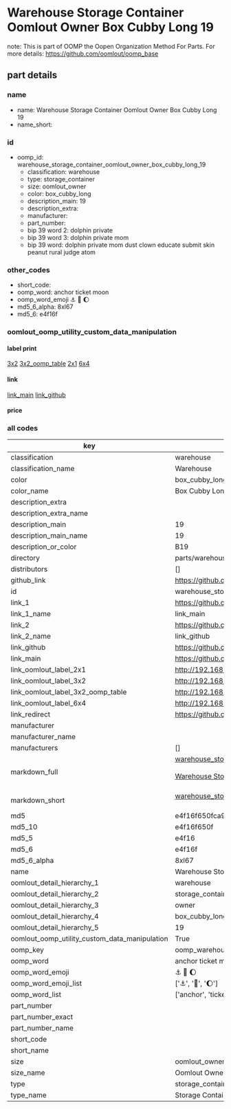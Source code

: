 # Warehouse Storage Container Oomlout Owner Box Cubby Long 19  

note: This is part of OOMP the Oopen Organization Method For Parts. For more details: https://github.com/oomlout/oomp_base

##  part details
  







### name
* name: Warehouse Storage Container Oomlout Owner Box Cubby Long 19
* name_short: 
### id
* oomp_id: warehouse_storage_container_oomlout_owner_box_cubby_long_19
  * classification: warehouse
  * type: storage_container
  * size: oomlout_owner
  * color: box_cubby_long
  * description_main: 19
  * description_extra: 
  * manufacturer: 
  * part_number: 
  * bip 39 word 2: dolphin private
  * bip 39 word 3: dolphin private mom
  * bip 39 word: dolphin private mom dust clown educate submit skin peanut rural judge atom

### other_codes
* short_code: 
* oomp_word: anchor ticket moon
* oomp_word_emoji :anchor: :ticket: :moon:
* md5_6_alpha: 8xl67
* md5_6: e4f16f






### oomlout_oomp_utility_custom_data_manipulation
#### label print
[3x2](http://192.168.1.245:1112/?label=oomp%208xl67)
[3x2_oomp_table](http://192.168.1.108:1112/?label=oomp%208xl67)
[2x1](http://192.168.1.242:1112/?label=oomp%208xl67)
[6x4](http://192.168.1.55:1112/?label=oomp%208xl67)    

#### link

[link_main](https://github.com/oomlout/oomlout_oomp_version_1_messy/tree/main/parts/warehouse_storage_container_oomlout_owner_box_cubby_long_19) [link_github](https://github.com/oomlout/oomlout_oomp_version_1_messy/tree/main/parts/warehouse_storage_container_oomlout_owner_box_cubby_long_19)                             

#### price







### all codes 
| key | value |  
| --- | --- |  
| classification | warehouse |  
| classification_name | Warehouse |  
| color | box_cubby_long |  
| color_name | Box Cubby Long |  
| description_extra |  |  
| description_extra_name |  |  
| description_main | 19 |  
| description_main_name | 19 |  
| description_or_color | B19 |  
| directory | parts/warehouse_storage_container_oomlout_owner_box_cubby_long_19 |  
| distributors | [] |  
| github_link | https://github.com/oomlout/oomlout_oomp_part_src/tree/main/parts/warehouse_storage_container_oomlout_owner_box_cubby_long_19 |  
| id | warehouse_storage_container_oomlout_owner_box_cubby_long_19 |  
| link_1 | https://github.com/oomlout/oomlout_oomp_version_1_messy/tree/main/parts/warehouse_storage_container_oomlout_owner_box_cubby_long_19 |  
| link_1_name | link_main |  
| link_2 | https://github.com/oomlout/oomlout_oomp_version_1_messy/tree/main/parts/warehouse_storage_container_oomlout_owner_box_cubby_long_19 |  
| link_2_name | link_github |  
| link_github | https://github.com/oomlout/oomlout_oomp_version_1_messy/tree/main/parts/warehouse_storage_container_oomlout_owner_box_cubby_long_19 |  
| link_main | https://github.com/oomlout/oomlout_oomp_version_1_messy/tree/main/parts/warehouse_storage_container_oomlout_owner_box_cubby_long_19 |  
| link_oomlout_label_2x1 | http://192.168.1.242:1112/?label=oomp%208xl67 |  
| link_oomlout_label_3x2 | http://192.168.1.245:1112/?label=oomp%208xl67 |  
| link_oomlout_label_3x2_oomp_table | http://192.168.1.108:1112/?label=oomp%208xl67 |  
| link_oomlout_label_6x4 | http://192.168.1.55:1112/?label=oomp%208xl67 |  
| link_redirect | https://github.com/oomlout/oomlout_oomp_version_1_messy/tree/main/parts/warehouse_storage_container_oomlout_owner_box_cubby_long_19 |  
| manufacturer |  |  
| manufacturer_name |  |  
| manufacturers | [] |  
| markdown_full | [warehouse_storage_container_oomlout_owner_box_cubby_long_19](none)<br>[](none)<br>[Warehouse Storage Container Oomlout Owner Box Cubby Long 19](none)<br><br> |  
| markdown_short | [warehouse_storage_container_oomlout_owner_box_cubby_long_19](none)<br><br> |  
| md5 | e4f16f650fca9b011a1604451daaca06 |  
| md5_10 | e4f16f650f |  
| md5_5 | e4f16 |  
| md5_6 | e4f16f |  
| md5_6_alpha | 8xl67 |  
| name | Warehouse Storage Container Oomlout Owner Box Cubby Long 19 |  
| oomlout_detail_hierarchy_1 | warehouse |  
| oomlout_detail_hierarchy_2 | storage_container |  
| oomlout_detail_hierarchy_3 | owner |  
| oomlout_detail_hierarchy_4 | box_cubby_long |  
| oomlout_detail_hierarchy_5 | 19 |  
| oomlout_oomp_utility_custom_data_manipulation | True |  
| oomp_key | oomp_warehouse_storage_container_oomlout_owner_box_cubby_long_19 |  
| oomp_word | anchor ticket moon |  
| oomp_word_emoji | :anchor: :ticket: :moon: |  
| oomp_word_emoji_list | [':anchor:', ':ticket:', ':moon:'] |  
| oomp_word_list | ['anchor', 'ticket', 'moon'] |  
| part_number |  |  
| part_number_exact |  |  
| part_number_name |  |  
| short_code |  |  
| short_name |  |  
| size | oomlout_owner |  
| size_name | Oomlout Owner |  
| type | storage_container |  
| type_name | Storage Container |  
